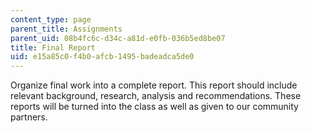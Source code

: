 ```yaml
---
content_type: page
parent_title: Assignments
parent_uid: 08b4fc6c-d34c-a81d-e0fb-036b5ed8be07
title: Final Report
uid: e15a85c0-f4b0-afcb-1495-badeadca5de0
---
```


Organize final work into a complete report. This report should include relevant background, research, analysis and recommendations. These reports will be turned into the class as well as given to our community partners.